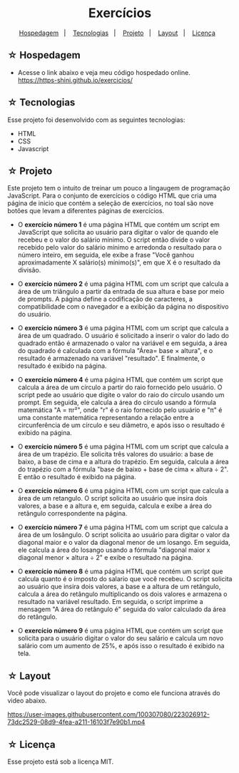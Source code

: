 <h1 align="center">Exercícios</h1>

<p align="center">
  <a href="#-hospedagem">Hospedagem</a>&nbsp;&nbsp;&nbsp;|&nbsp;&nbsp;&nbsp;
  <a href="#-tecnologias">Tecnologias</a>&nbsp;&nbsp;&nbsp;|&nbsp;&nbsp;&nbsp;
  <a href="#-projeto">Projeto</a>&nbsp;&nbsp;&nbsp;|&nbsp;&nbsp;&nbsp;
  <a href="#-layout">Layout</a>&nbsp;&nbsp;&nbsp;|&nbsp;&nbsp;&nbsp;
  <a href="#-licença">Licença</a>&nbsp;&nbsp;&nbsp;
</p>

## ☆ Hospedagem

- Acesse o link abaixo e veja meu código hospedado online.<br>
https://https-shini.github.io/exercicios/

## ☆ Tecnologias

Esse projeto foi desenvolvido com as seguintes tecnologias:
- HTML
- CSS
- Javascript

## ☆ Projeto

<p>
Este projeto tem o intuito de treinar um pouco a lingaugem de programação JavaScript. Para o conjunto de exercícios o código HTML que cria uma página de inicio que contém a seleção de exercícios, no toal são nove botões que levam a diferentes páginas de exercícios.<br>

- O <b>exercício número 1</b> é uma página HTML que contém um script em JavaScript que solicita ao usuário para digitar o valor de quando ele recebeu e o valor do salário mínimo. O script então divide o valor recebido pelo valor do salário mínimo e arredonda o resultado para o número inteiro, em seguida, ele exibe a frase "Você ganhou aproximadamente X salário(s) mínimo(s)", em que X é o resultado da divisão.

- O <b>exercício número 2</b> é uma página HTML com um script que calcula a área de um triângulo a partir da entrada de sua altura e base por meio de prompts. A página define a codificação de caracteres, a compatibilidade com o navegador e a exibição da página no dispositivo do usuário.

- O <b>exercício número 3</b> é uma página HTML com um script que calcula a área de um quadrado. O usuário é solicitado a inserir o valor do lado do quadrado então é armazenado o valor na variável e em seguida, a área do quadrado é calculada com a fórmula "Área= base × altura", e o resultado é armazenado na variável "resultado". E finalmente, o resultado é exibido na página.

- O <b>exercício número 4</b> é uma página HTML que contém um script que calcula a área de um círculo a partir do raio fornecido pelo usuário. O script pede ao usuário que digite o valor do raio do círculo usando um prompt. Em seguida, ele calcula a área do círculo usando a fórmula matemática "A = πr²", onde "r" é o raio fornecido pelo usuário e "π" é uma constante matemática representando a relação entre a circunferência de um círculo e seu diâmetro, e após isso o resultado é exibido na página.

- O <b>exercício número 5</b> é uma página HTML com um script que calcula a área de um trapézio. Ele solicita três valores do usuário: a base de baixo, a base de cima e a altura do trapézio. Em seguida, calcula a área do trapézio com a fórmula "base de baixo + base de cima × altura ÷ 2". E então o resultado é exibido na página.

- O <b>exercício número 6</b>  é uma página HTML com um script que calcula a área de um retangulo. O script solicita ao usuário que insira dois valores, a base e a altura e, em seguida, calcula e exibe a área do retângulo correspondente na página.

- O <b>exercício número 7</b> é uma página HTML com um script que calcula a área de um losângulo. O script solicita ao usuário para digitar o valor da diagonal maior e o valor da diagonal menor de um losango. Em seguida, ele calcula a área do losango usando a fórmula "diagonal maior x diagonal menor × altura ÷ 2" e exibe o resultado na página.

- O <b>exercício número 8</b> é uma página HTML que contém um script que calcula quanto é o imposto do salario que você recebeu. O script solicita ao usuário que insira dois valores, a base e a altura de um retângulo, calcula a área do retângulo multiplicando os dois valores e armazena o resultado na variável resultado. Em seguida, o script imprime a mensagem "A área do retângulo é" seguida do valor calculado da área do retângulo.

- O <b>exercício número 9</b> é uma página HTML que contém um script que solicita para o usuário digitar o valor do seu salário e calcula um novo salário com um aumento de 25%, e após isso o resultado é exibido na tela.

</p>

## ☆ Layout
Você pode visualizar o layout do projeto e como ele funciona através do video abaixo.<br>

https://user-images.githubusercontent.com/100307080/223026912-73dc2529-08d9-4fea-a211-16103f7e90b1.mp4

## ☆ Licença

Esse projeto está sob a licença MIT.
